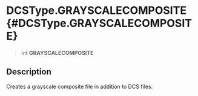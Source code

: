 DCSType.GRAYSCALECOMPOSITE {#DCSType.GRAYSCALECOMPOSITE}
==========================

> int **GRAYSCALECOMPOSITE**

Description
-----------

Creates a grayscale composite file in addition to DCS files.
